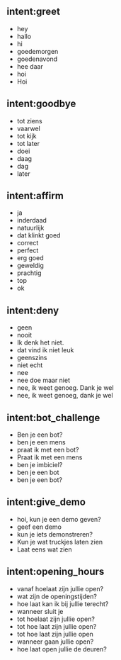 ## intent:greet
- hey
- hallo
- hi
- goedemorgen
- goedenavond
- hee daar
- hoi
- Hoi

## intent:goodbye
- tot ziens
- vaarwel
- tot kijk
- tot later
- doei
- daag
- dag
- later

## intent:affirm
- ja
- inderdaad
- natuurlijk
- dat klinkt goed
- correct
- perfect
- erg goed
- geweldig
- prachtig
- top
- ok

## intent:deny
- geen
- nooit
- Ik denk het niet.
- dat vind ik niet leuk
- geenszins
- niet echt
- nee
- nee doe maar niet
- nee, ik weet genoeg. Dank je wel
- nee, ik weet genoeg, dank je wel

## intent:bot_challenge
- Ben je een bot?
- ben je een mens
- praat ik met een bot?
- Praat ik met een mens
- ben je imbiciel?
- ben je een bot
- ben je een bot?

## intent:give_demo
- hoi, kun je een demo geven?
- geef een demo
- kun je iets demonstreren?
- Kun je wat truckjes laten zien
- Laat eens wat zien

## intent:opening_hours
- vanaf hoelaat zijn jullie open?
- wat zijn de openingstijden?
- hoe laat kan ik bij jullie terecht?
- wanneer sluit je
- tot hoelaat zijn jullie open?
- tot hoe laat zijn jullie open?
- tot hoe laat zijn jullie open
- wanneer gaan jullie open?
- hoe laat open jullie de deuren?
